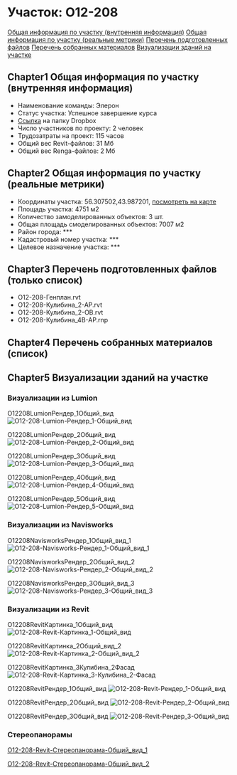 # Участок: O12-208

[Общая информация по участку (внутренняя информация)](#Chapter1)
[Общая информация по участку (реальные метрики)](#Chapter2)
[Перечень подготовленных файлов](#Chapter3)
[Перечень собранных материалов](#Chapter4)
[Визуализации зданий на участке](#Chapter5)

## <a id="test">Chapter1</a> Общая информация по участку (внутренняя информация)
+ Наименование команды: Элерон
+ Статус участка: Успешное завершение курса
+ [Ссылка](https://www.dropbox.com/sh/wvvgv1nw1iqred9/AAA2sRUUQ9Ck47hgM7CV10dJa/O12_208?dl=0) на папку Dropbox
+ Число участников по проекту: 2 человек
+ Трудозатраты на проект: 115 часов
+ Общий вес Revit-файлов: 31 Мб
+ Общий вес Renga-файлов: 2 Мб
## <a id="test">Chapter2</a> Общая информация по участку (реальные метрики)
+ Координаты участка: 56.307502,43.987201, [посмотреть на карте](yandex.ru/maps/47/nizhny-novgorod/?ll=56.307502%2C43.987201&z=19)
+ Площадь участка: 4751 м2
+ Количество замоделированных объектов: 3 шт.
+ Общая площадь смоделированных объектов: 7007 м2
+ Район города: *** 
+ Кадастровый номер участка: *** 
+ Целевое назначение участка: *** 
## <a id="test">Chapter3</a> Перечень подготовленных файлов (только список)
+ O12-208-Генплан.rvt
+ O12-208-Кулибина_2-АР.rvt
+ O12-208-Кулибина_2-ОВ.rvt
+ O12-208-Кулибина_4В-АР.rnp
## <a id="test">Chapter4</a> Перечень собранных материалов (список)
## <a id="test">Chapter5</a> Визуализации зданий на участке
### Визуализации из Lumion
O12208LumionРендер_1Общий_вид
![O12-208-Lumion-Рендер_1-Общий_вид](/Images/O12_208/O12-208-Lumion-Рендер_1-Общий_вид_Compressed.jpg)

O12208LumionРендер_2Общий_вид
![O12-208-Lumion-Рендер_2-Общий_вид](/Images/O12_208/O12-208-Lumion-Рендер_2-Общий_вид_Compressed.jpg)

O12208LumionРендер_3Общий_вид
![O12-208-Lumion-Рендер_3-Общий_вид](/Images/O12_208/O12-208-Lumion-Рендер_3-Общий_вид_Compressed.jpg)

O12208LumionРендер_4Общий_вид
![O12-208-Lumion-Рендер_4-Общий_вид](/Images/O12_208/O12-208-Lumion-Рендер_4-Общий_вид_Compressed.jpg)

O12208LumionРендер_5Общий_вид
![O12-208-Lumion-Рендер_5-Общий_вид](/Images/O12_208/O12-208-Lumion-Рендер_5-Общий_вид_Compressed.jpg)

### Визуализации из Navisworks
O12208NavisworksРендер_1Общий_вид_1
![O12-208-Navisworks-Рендер_1-Общий_вид_1](/Images/O12_208/O12-208-Navisworks-Рендер_1-Общий_вид_1_Compressed.jpg)

O12208NavisworksРендер_2Общий_вид_2
![O12-208-Navisworks-Рендер_2-Общий_вид_2](/Images/O12_208/O12-208-Navisworks-Рендер_2-Общий_вид_2_Compressed.jpg)

O12208NavisworksРендер_3Общий_вид_3
![O12-208-Navisworks-Рендер_3-Общий_вид_3](/Images/O12_208/O12-208-Navisworks-Рендер_3-Общий_вид_3_Compressed.jpg)

### Визуализации из Revit
O12208RevitКартинка_1Общий_вид
![O12-208-Revit-Картинка_1-Общий_вид](/Images/O12_208/O12-208-Revit-Картинка_1-Общий_вид_Compressed.jpg)

O12208RevitКартинка_2Общий_вид_2
![O12-208-Revit-Картинка_2-Общий_вид_2](/Images/O12_208/O12-208-Revit-Картинка_2-Общий_вид_2_Compressed.jpg)

O12208RevitКартинка_3Кулибина_2Фасад
![O12-208-Revit-Картинка_3-Кулибина_2-Фасад](/Images/O12_208/O12-208-Revit-Картинка_3-Кулибина_2-Фасад_Compressed.jpg)

O12208RevitРендер_1Общий_вид
![O12-208-Revit-Рендер_1-Общий_вид](/Images/O12_208/O12-208-Revit-Рендер_1-Общий_вид_Compressed.jpg)

O12208RevitРендер_2Общий_вид
![O12-208-Revit-Рендер_2-Общий_вид](/Images/O12_208/O12-208-Revit-Рендер_2-Общий_вид_Compressed.jpg)

O12208RevitРендер_3Общий_вид
![O12-208-Revit-Рендер_3-Общий_вид](/Images/O12_208/O12-208-Revit-Рендер_3-Общий_вид_Compressed.jpg)

### Стереопанорамы
[O12-208-Revit-Стереопанорама-Общий_вид_1](https://pano.autodesk.com/pano.html?url=jpgs/81760571-2072-443e-936b-39eaf1f18588&version=2)

[O12-208-Revit-Стереопанорама-Общий_вид_2](https://pano.autodesk.com/pano.html?url=jpgs/105164c5-db47-4c89-9622-9a610cca30c3&version=2)

